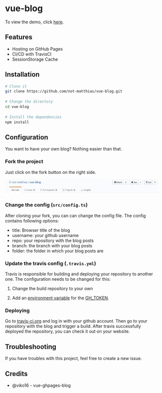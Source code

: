 # vue-blog
To view the demo, click [here](not-matthias.github.io).

## Features
- Hosting on GitHub Pages
- CI/CD with TravisCI
- SessionStorage Cache


## Installation

```bash
# Clone it
git clone https://github.com/not-matthias/vue-blog.git

# Change the directory
cd vue-blog

# Install the dependencies
npm install
```

## Configuration
You want to have your own blog? Nothing easier than that.

### Fork the project
Just click on the fork button on the right side.

![alt](images/Fork.jpg)

### Change the config (`src/config.ts`)
After cloning your fork, you can can change the config file. The config contains following options: 

- title: Browser title of the blog
- username: your github username
- repo: your repository with the blog posts
- branch: the branch with your blog posts
- folder: the folder in which your blog posts are 


### Update the travis config (`.travis.yml`)

Travis is responsible for building and deploying your repository to another one. The configuration needs to be changed for this: 

1. Change the build repository to your own

2. Add an [environment variable](https://blog.travis-ci.com/2014-08-22-environment-variables/) for the [GH_TOKEN](https://help.github.com/articles/creating-a-personal-access-token-for-the-command-line/). 

### Deploying
Go to [travis-ci.org](https://travis-ci.org) and log in with your github account. Then go to your repository with the blog and trigger a build. After travis successfully deployed the repository, you can check it out on your website.


## Troubleshooting
If you have troubles with this project, feel free to create a new issue.


## Credits
- @viko16 - vue-ghpages-blog
